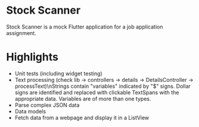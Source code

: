 # Stock Scanner

Stock Scanner is a mock Flutter application for a job application assignment.

# Highlights

- Unit tests (including widget testing)
- Text processing (check lib -> controllers -> details -> DetailsController -> processText)\nStrings contain "variables" indicated by "$" signs. Dollar signs are identified and replaced with clickable TextSpans with the appropriate data. Variables are of       more than one types.
- Parse complex JSON data
- Data models
- Fetch data from a webpage and display it in a ListView
